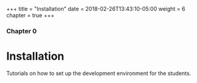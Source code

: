 +++
title = "Installation"
date = 2018-02-26T13:43:10-05:00
weight = 6
chapter = true
+++

### Chapter 0

# Installation

Tutorials on how to set up the development environment for the students.